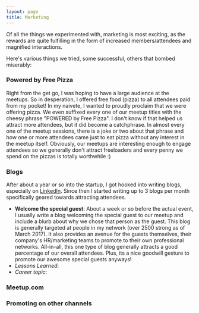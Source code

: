 ```yaml
---
layout: page
title: Marketing
---
```


Of all the things we experimented with, marketing is most exciting, as the rewards 
are quite fulfilling in the form of increased members/attendees and magnified interactions.

Here's various things we tried, some successful, others that bombed miserably:

### Powered by Free Pizza
Right from the get go, I was hoping to have a large audience at the meetups.  So in
desperation, I offered free food (pizza) to all attendees paid from my pocket!
In my naivete, I wanted to proudly proclaim that we were offering pizza.  We even
suffixed every one of our meetup titles with the cheesy phrase "POWERED by Free Pizza".
I don't know if that helped us attract more attendees, but it did become a catchphrase.
In almost every one of the meetup sessions, there is a joke or two about that phrase 
and how one or more attendees came just to eat pizza without any interest in the meetup itself.
Obviously, our meetups are interesting enough to engage attendees so we generally don't attract
freeloaders and every penny we spend on the pizzas is totally worthwhile :)

### Blogs
After about a year or so into the startup, I got hooked into writing blogs, especially
on [LinkedIn](www.linkedin.com).  Since then I started writing up to 3 blogs per month
specifically geared towards attracting attendees.

* **Welcome the special guest**: About a week or so before the actual event, I usually write a
blog welcoming the special guest to our meetup and include a blurb about why we chose that person as the guest.  This blog is generally targeted at people in my network (over 2500 strong as of March 2017).  It also provides an avenue for the guests themselves, their company's HR/marketing teams to promote to their own professional networks.  All-in-all, this one type of blog generally attracts a good percentage of our overall attendees.  Plus, its a nice goodwill gesture to promote our awesome special guests anyways!
* _Lessons Learned_:
* _Career topic_:

### Meetup.com

### Promoting on other channels
